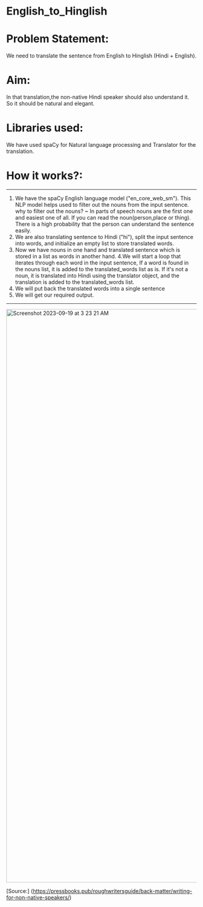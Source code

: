 # English_to_Hinglish

# Problem Statement:
We need to translate the sentence from English to Hinglish (Hindi + English).

# Aim:
In that translation,the non-native Hindi speaker should also understand it. So it should be natural and elegant.

# Libraries used:
We have used spaCy for Natural language processing and Translator for the translation.

# How it works?:
***
  1. We have the spaCy English language model ("en_core_web_sm"). This NLP model helps used to filter out the nouns from the input sentence.
    why to filter out the nouns?
      ~ In parts of speech nouns are the first one and easiest one of all. If you can read the noun(person,place or thing). There is a high probability that the person can understand the sentence easily.
  2. We are also translating sentence to Hindi ("hi"), split the input sentence into words, and initialize an empty list to store translated words.
  3. Now we have nouns in one hand and translated sentence which is stored in a list as words in another hand.
  4.We will start a loop that iterates through each word in the input sentence, If a word is found in the nouns list, it is added to the translated_words list as is. If it's not a noun, it is translated into Hindi using the translator object, and the translation is added to the translated_words list.
  5. We will put back the translated words into a single sentence
  6. We will get our required output.
***


<img width="1512" alt="Screenshot 2023-09-19 at 3 23 21 AM" src="https://github.com/ramkumar-mv/English_to_Hinglish/assets/86485511/d245decd-ebfb-43bd-96cf-e08f038bf887">

[Source:] (https://pressbooks.pub/roughwritersguide/back-matter/writing-for-non-native-speakers/)
